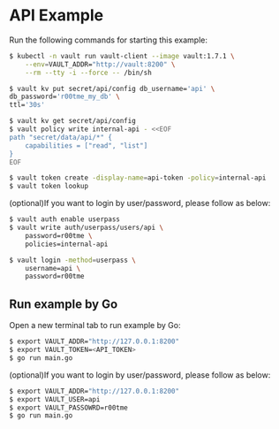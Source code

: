 # API Example
Run the following commands for starting this example:

```sh
$ kubectl -n vault run vault-client --image vault:1.7.1 \
    --env=VAULT_ADDR="http://vault:8200" \
    --rm --tty -i --force -- /bin/sh

$ vault kv put secret/api/config db_username='api' \
db_password='r00tme_my_db' \
ttl='30s'

$ vault kv get secret/api/config
$ vault policy write internal-api - <<EOF
path "secret/data/api/*" {
    capabilities = ["read", "list"]
}
EOF

$ vault token create -display-name=api-token -policy=internal-api 
$ vault token lookup
```

(optional)If you want to login by user/password, please follow as below:

```sh
$ vault auth enable userpass
$ vault write auth/userpass/users/api \
    password=r00tme \
    policies=internal-api

$ vault login -method=userpass \
    username=api \
    password=r00tme
```

## Run example by Go
Open a new terminal tab to run example by Go:

```sh
$ export VAULT_ADDR="http://127.0.0.1:8200"
$ export VAULT_TOKEN=<API_TOKEN>
$ go run main.go
```

(optional)If you want to login by user/password, please follow as below:

```sh
$ export VAULT_ADDR="http://127.0.0.1:8200"
$ export VAULT_USER=api
$ export VAULT_PASSOWRD=r00tme
$ go run main.go
```

